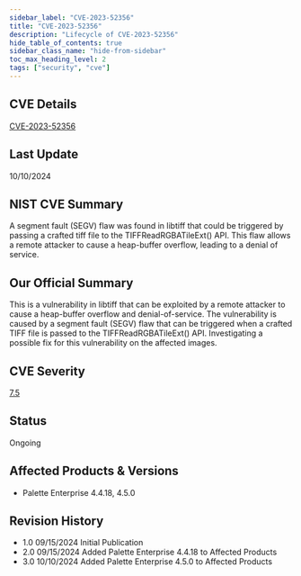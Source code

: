 ```yaml
---
sidebar_label: "CVE-2023-52356"
title: "CVE-2023-52356"
description: "Lifecycle of CVE-2023-52356"
hide_table_of_contents: true
sidebar_class_name: "hide-from-sidebar"
toc_max_heading_level: 2
tags: ["security", "cve"]
---
```


## CVE Details

[CVE-2023-52356](https://nvd.nist.gov/vuln/detail/CVE-2023-52356)

## Last Update

10/10/2024

## NIST CVE Summary

A segment fault (SEGV) flaw was found in libtiff that could be triggered by passing a crafted tiff file to the
TIFFReadRGBATileExt() API. This flaw allows a remote attacker to cause a heap-buffer overflow, leading to a denial of
service.

## Our Official Summary

This is a vulnerability in libtiff that can be exploited by a remote attacker to cause a heap-buffer overflow and
denial-of-service. The vulnerability is caused by a segment fault (SEGV) flaw that can be triggered when a crafted TIFF
file is passed to the TIFFReadRGBATileExt() API. Investigating a possible fix for this vulnerability on the affected
images.

## CVE Severity

[7.5](https://nvd.nist.gov/vuln/detail/CVE-2023-52356)

## Status

Ongoing

## Affected Products & Versions

- Palette Enterprise 4.4.18, 4.5.0

## Revision History

- 1.0 09/15/2024 Initial Publication
- 2.0 09/15/2024 Added Palette Enterprise 4.4.18 to Affected Products
- 3.0 10/10/2024 Added Palette Enterprise 4.5.0 to Affected Products
